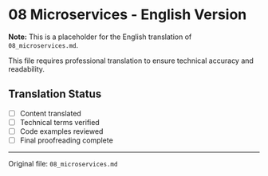 # 08 Microservices - English Version

**Note:** This is a placeholder for the English translation of `08_microservices.md`.

This file requires professional translation to ensure technical accuracy and readability.

## Translation Status
- [ ] Content translated
- [ ] Technical terms verified
- [ ] Code examples reviewed
- [ ] Final proofreading complete

---

Original file: `08_microservices.md`

